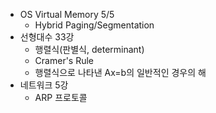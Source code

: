 * OS Virtual Memory 5/5
    * Hybrid Paging/Segmentation
* 선형대수 33강
    * 행렬식(판별식, determinant)
    * Cramer's Rule
    * 행렬식으로 나타낸 Ax=b의 일반적인 경우의 해
* 네트워크 5강
    * ARP 프로토콜
